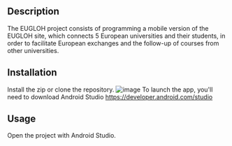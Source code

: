 ## Description
The EUGLOH project consists of programming a mobile version of the EUGLOH site, which connects 5 European universities and their students, in order to facilitate European exchanges and the follow-up of courses from other universities.

## Installation
Install the zip or clone the repository.
![image](https://user-images.githubusercontent.com/75220653/180999436-5738daf4-e424-4c3d-9b60-e86eb7a7f9c5.png)
To launch the app, you'll need to download Android Studio https://developer.android.com/studio

## Usage
Open the project with Android Studio.

